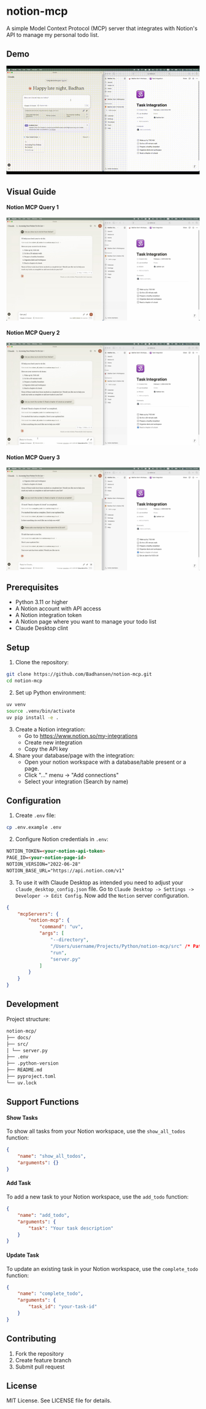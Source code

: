 # notion-mcp

A simple Model Context Protocol (MCP) server that integrates with Notion's API to manage my personal todo list.

## Demo

![Demo](docs/assets/videos/notion-mcp.gif)

## Visual Guide

#### Notion MCP Query 1

![Notion MCP Query 1](docs/assets/images/query1.jpg)

#### Notion MCP Query 2

![Notion MCP Query 1](docs/assets/images/query2.jpg)

#### Notion MCP Query 3

![Notion MCP Query 1](docs/assets/images/query3.jpg)

## Prerequisites

-   Python 3.11 or higher
-   A Notion account with API access
-   A Notion integration token
-   A Notion page where you want to manage your todo list
-   Claude Desktop clint

## Setup

1. Clone the repository:

```sh
git clone https://github.com/Badhansen/notion-mcp.git
cd notion-mcp
```

2. Set up Python environment:

```sh
uv venv
source .venv/bin/activate
uv pip install -e .
```

3. Create a Notion integration:
    - Go to https://www.notion.so/my-integrations
    - Create new integration
    - Copy the API key
4. Share your database/page with the integration:
    - Open your notion workspace with a database/table present or a page.
    - Click "..." menu → "Add connections"
    - Select your integration (Search by name)

## Configuration

1. Create `.env` file:

```sh
cp .env.example .env
```

2. Configure Notion credentials in `.env`:

```markdown
NOTION_TOKEN=<your-notion-api-token>
PAGE_ID=<your-notion-page-id>
NOTION_VERSION="2022-06-28"
NOTION_BASE_URL="https://api.notion.com/v1"
```

3. To use it with Claude Desktop as intended you need to adjust your `claude_desktop_config.json` file.
   Go to `Claude Desktop -> Settings -> Developer -> Edit Config`. Now add the `Notion` server configuration.

```json
{
    "mcpServers": {
        "notion-mcp": {
            "command": "uv",
            "args": [
                "--directory",
                "/Users/username/Projects/Python/notion-mcp/src" /* Path to your project */,
                "run",
                "server.py"
            ]
        }
    }
}
```

## Development

Project structure:

```markdown
notion-mcp/
├── docs/
├── src/
│ └── server.py
├── .env
├── .python-version
├── README.md
├── pyproject.toml
└── uv.lock
```

## Support Functions

#### Show Tasks

To show all tasks from your Notion workspace, use the `show_all_todos` function:

```json
{
    "name": "show_all_todos",
    "arguments": {}
}
```

#### Add Task

To add a new task to your Notion workspace, use the `add_todo` function:

```json
{
    "name": "add_todo",
    "arguments": {
        "task": "Your task description"
    }
}
```

#### Update Task

To update an existing task in your Notion workspace, use the `complete_todo` function:

```json
{
    "name": "complete_todo",
    "arguments": {
        "task_id": "your-task-id"
    }
}
```

## Contributing

1. Fork the repository
2. Create feature branch
3. Submit pull request

## License

MIT License. See LICENSE file for details.
